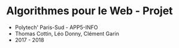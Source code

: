 # Algorithmes pour le Web - Projet

* Polytech' Paris-Sud - APP5-INFO
* Thomas Cottin, Léo Donny, Clément Garin
* 2017 - 2018

